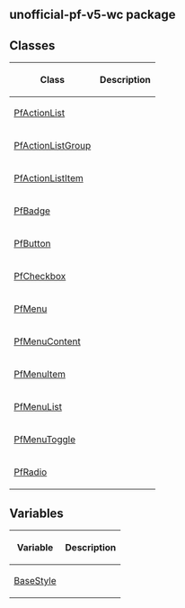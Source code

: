 ## unofficial-pf-v5-wc package

## Classes

<table><thead><tr><th>

Class


</th><th>

Description


</th></tr></thead>
<tbody><tr><td>

[PfActionList](./unofficial-pf-v5-wc.pfactionlist.md)


</td><td>


</td></tr>
<tr><td>

[PfActionListGroup](./unofficial-pf-v5-wc.pfactionlistgroup.md)


</td><td>


</td></tr>
<tr><td>

[PfActionListItem](./unofficial-pf-v5-wc.pfactionlistitem.md)


</td><td>


</td></tr>
<tr><td>

[PfBadge](./unofficial-pf-v5-wc.pfbadge.md)


</td><td>


</td></tr>
<tr><td>

[PfButton](./unofficial-pf-v5-wc.pfbutton.md)


</td><td>


</td></tr>
<tr><td>

[PfCheckbox](./unofficial-pf-v5-wc.pfcheckbox.md)


</td><td>


</td></tr>
<tr><td>

[PfMenu](./unofficial-pf-v5-wc.pfmenu.md)


</td><td>


</td></tr>
<tr><td>

[PfMenuContent](./unofficial-pf-v5-wc.pfmenucontent.md)


</td><td>


</td></tr>
<tr><td>

[PfMenuItem](./unofficial-pf-v5-wc.pfmenuitem.md)


</td><td>


</td></tr>
<tr><td>

[PfMenuList](./unofficial-pf-v5-wc.pfmenulist.md)


</td><td>


</td></tr>
<tr><td>

[PfMenuToggle](./unofficial-pf-v5-wc.pfmenutoggle.md)


</td><td>


</td></tr>
<tr><td>

[PfRadio](./unofficial-pf-v5-wc.pfradio.md)


</td><td>


</td></tr>
</tbody></table>

## Variables

<table><thead><tr><th>

Variable


</th><th>

Description


</th></tr></thead>
<tbody><tr><td>

[BaseStyle](./unofficial-pf-v5-wc.basestyle.md)


</td><td>


</td></tr>
</tbody></table>
